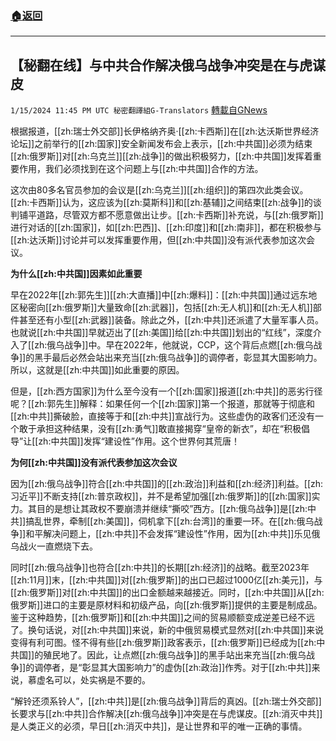 ###  [:house:返回](README.md)
---


## 【秘翻在线】与中共合作解决俄乌战争冲突是在与虎谋皮
`1/15/2024 11:45 PM UTC 秘密翻譯組G-Translators` [轉載自GNews](https://gnews.org/articles/2222506)

根据报道，[[zh:瑞士外交部]]长伊格纳齐奥·[[zh:卡西斯]]在[[zh:达沃斯世界经济论坛]]之前举行的[[zh:国家]]安全新闻发布会上表示，[[zh:中共国]]必须为结束[[zh:俄罗斯]]对[[zh:乌克兰]][[zh:战争]]的做出积极努力，[[zh:中共国]]发挥着重要作用，我们必须找到在这个问题上与[[zh:中共国]]合作的方法。

这次由80多名官员参加的会议是[[zh:乌克兰]][[zh:组织]]的第四次此类会议。[[zh:卡西斯]]认为，这应该为[[zh:莫斯科]]和[[zh:基辅]]之间结束[[zh:战争]]的谈判铺平道路，尽管双方都不愿意做出让步。[[zh:卡西斯]]补充说，与[[zh:俄罗斯]]进行对话的[[zh:国家]]，如[[zh:巴西]]、[[zh:印度]]和[[zh:南非]]，都在积极参与[[zh:达沃斯]]讨论并可以发挥重要作用，但[[zh:中共国]]没有派代表参加这次会议。

**为什么[[zh:中共国]]因素如此重要**

早在2022年[[zh:郭先生]][[zh:大直播]]中[[zh:爆料]]：[[zh:中共国]]通过远东地区秘密向[[zh:俄罗斯]]大量致命[[zh:武器]]，包括[[zh:无人机]]和[[zh:无人机]]部件甚至还有小型[[zh:武器]]装备。除此之外，[[zh:中共]]还派遣了大量军事人员。也就说[[zh:中共国]]早就迈出了[[zh:美国]]给[[zh:中共国]]划出的“红线”，深度介入了[[zh:俄乌战争]]中。早在2022年，他就说，CCP，这个背后点燃[[zh:俄乌战争]]的黑手最后必然会站出来充当[[zh:俄乌战争]]的调停者，彰显其大国影响力。所以，这就是[[zh:中共国]]如此重要的原因。

但是，[[zh:西方国家]]为什么至今没有一个[[zh:国家]]报道[[zh:中共]]的恶劣行径呢？[[zh:郭先生]]解释：如果任何一个[[zh:国家]]第一个报道，那就等于彻底和[[zh:中共]]撕破脸，直接等于和[[zh:中共]]宣战行为。这些虚伪的政客们还没有一个敢于承担这种结果，没有[[zh:勇气]]敢直接揭穿“皇帝的新衣”，却在“积极倡导”让[[zh:中共国]]发挥“建设性”作用。这个世界何其荒唐！

**为何[[zh:中共国]]没有派代表参加这次会议**

因为[[zh:俄乌战争]]符合[[zh:中共国]]的[[zh:政治]]利益和[[zh:经济]]利益。[[zh:习近平]]不断支持[[zh:普京政权]]，并不是希望加强[[zh:俄罗斯]]的[[zh:国家]]实力。其目的是想让其政权不要崩溃并继续“撕咬”西方。[[zh:俄乌战争]]是[[zh:中共]]搞乱世界，牵制[[zh:美国]]，伺机拿下[[zh:台湾]]的重要一环。在[[zh:俄乌战争]]和平解决问题上，[[zh:中共]]不会发挥“建设性”作用，因为[[zh:中共]]乐见俄乌战火一直燃烧下去。

同时[[zh:俄乌战争]]也符合[[zh:中共]]的长期[[zh:经济]]的战略。截至2023年[[zh:11月]]末，[[zh:中共国]]对[[zh:俄罗斯]]的出口已超过1000亿[[zh:美元]]，与[[zh:俄罗斯]]对[[zh:中共国]]的出口金额越来越接近。同时，[[zh:中共国]]从[[zh:俄罗斯]]进口的主要是原材料和初级产品，向[[zh:俄罗斯]]提供的主要是制成品。鉴于这种趋势，[[zh:俄罗斯]]和[[zh:中共国]]之间的贸易顺额变成逆差已经不远了。换句话说，对[[zh:中共国]]来说，新的中俄贸易模式显然对[[zh:中共国]]来说变得有利可图。怪不得有些[[zh:俄罗斯]]政客表示，[[zh:俄罗斯]]已经成为[[zh:中共国]]的殖民地了。因此，让点燃[[zh:俄乌战争]]的黑手站出来充当[[zh:俄乌战争]]的调停者，是“彰显其大国影响力”的虚伪[[zh:政治]]作秀。对于[[zh:中共]]来说，慕虚名可以，处实祸是不要的。

“解铃还须系铃人”，[[zh:中共]]是[[zh:俄乌战争]]背后的真凶。[[zh:瑞士外交部]]长要求与[[zh:中共]]合作解决[[zh:俄乌战争]]冲突是在与虎谋皮。[[zh:消灭中共]]是人类正义的必须，早日[[zh:消灭中共]]，是让世界和平的唯一正确的事情。
